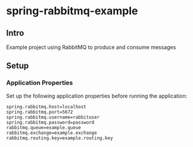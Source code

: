 # spring-rabbitmq-example

## Intro

Example project using RabbitMQ to produce and consume messages

## Setup

### Application Properties

Set up the following application properties before running the application:

```properties
spring.rabbitmq.host=localhost
spring.rabbitmq.port=5672
spring.rabbitmq.username=rabbituser
spring.rabbitmq.password=password
rabbitmq.queue=example.queue
rabbitmq.exchange=example.exchange
rabbitmq.routing.key=example.routing.key
```